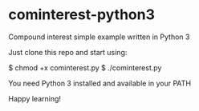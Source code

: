 # cominterest-python3

Compound interest simple example written in Python 3

Just clone this repo and start using:

$ chmod +x cominterest.py
$ ./cominterest.py

You need Python 3 installed and available in your PATH

Happy learning!
